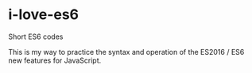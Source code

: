 # i-love-es6

Short ES6 codes

This is my way to practice the syntax and operation of the ES2016 / ES6 new features for JavaScript.
